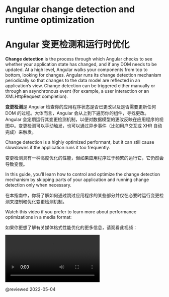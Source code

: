 # Angular change detection and runtime optimization

# Angular 变更检测和运行时优化

**Change detection** is the process through which Angular checks to see whether your application state has changed, and if any DOM needs to be updated. At a high level, Angular walks your components from top to bottom, looking for changes. Angular runs its change detection mechanism periodically so that changes to the data model are reflected in an application’s view. Change detection can be triggered either manually or through an asynchronous event (for example, a user interaction or an XMLHttpRequest completion).

**变更检测**是 Angular 检查你的应用程序状态是否已更改以及是否需要更新任何 DOM 的过程。大体而言，Angular 会从上到下遍历你的组件，寻找更改。Angular 会定期运行其变更检测机制，以便对数据模型的更改反映在应用程序的视图中。变更检测可以手动触发，也可以通过异步事件（比如用户交互或 XHR 自动完成）来触发。

Change detection is a highly optimized performant, but it can still cause slowdowns if the application runs it too frequently.

变更检测具有一种高度优化的性能，但如果应用程序过于频繁的运行它，它仍然会导致变慢。

In this guide, you’ll learn how to control and optimize the change detection mechanism by skipping parts of your application and running change detection only when necessary.

在本指南中，你将了解如何通过跳过应用程序的某些部分并仅在必要时运行变更检测来控制和优化变更检测机制。

Watch this video if you prefer to learn more about performance optimizations in a media format:

如果你更想了解有关媒体格式性能优化的更多信息，请观看此视频：

<div class="video-container">
  <video controls>
    <source src="http://videos.angular.cn/4 Runtime Performance Optimizations-f8sA-i6gkGQ.webm" type="video/webm">
    <source src="http://videos.angular.cn/4 Runtime Performance Optimizations-f8sA-i6gkGQ.mp4" type="video/mp4">
    <track src="http://videos.angular.cn/4 Runtime Performance Optimizations-f8sA-i6gkGQ.en.vtt" label="English" kind="subtitles" srclang="en">
    <track src="http://videos.angular.cn/4 Runtime Performance Optimizations-f8sA-i6gkGQ.cn.vtt" label="简体中文" kind="subtitles" srclang="cn" default>
    <p>注意：本视频不支持 IE 浏览器</p>
  </video>
</div>

@reviewed 2022-05-04
